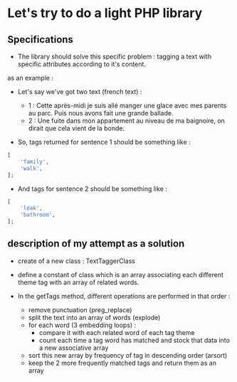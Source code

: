 # Let's try to do a light PHP library

## Specifications

- The library should solve this specific problem : tagging a text with specific attributes according to it's content.

as an example :

- Let's say we've got two text (french text) :

  - 1 : Cette après-midi je suis allé manger une glace avec mes parents au parc. Puis nous avons fait une grande ballade.
  - 2 : Une fuite dans mon appartement au niveau de ma baignoire, on dirait que cela vient de la bonde.

- So, tags returned for sentence 1 should be something like : 

```php
[
    'family',
    'walk',
];
```

- And tags for sentence 2 should be something like : 

```php
[
    'leak',
    'bathroom',
];
```
## description of my attempt as a solution

- create of a new class : TextTaggerClass 

- define a constant of class which is an array associating each different theme tag with an array of related words.

- In the getTags method, different operations are performed in that order :
    - remove punctuation (preg_replace)
    - split the text into an array of words (explode)
    - for each word (3 embedding loops) :
         - compare it with each related word of each tag theme 
         - count each time a tag word has matched and stock that data into a new associative array
    - sort this new array by frequency of tag in descending order (arsort)
    - keep the 2 more frequently matched tags and return them as an array
    
 
